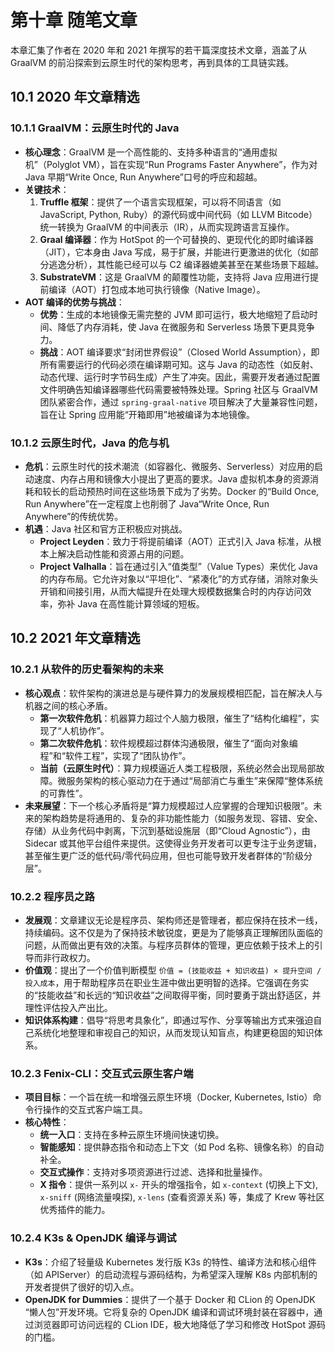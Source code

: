 # 第十章 随笔文章

本章汇集了作者在 2020 年和 2021 年撰写的若干篇深度技术文章，涵盖了从 GraalVM 的前沿探索到云原生时代的架构思考，再到具体的工具链实践。

## 10.1 2020 年文章精选

### 10.1.1 GraalVM：云原生时代的 Java

- **核心理念**：GraalVM 是一个高性能的、支持多种语言的“通用虚拟机”（Polyglot VM），旨在实现“Run Programs Faster Anywhere”，作为对 Java 早期“Write Once, Run Anywhere”口号的呼应和超越。
- **关键技术**：
  1.  **Truffle 框架**：提供了一个语言实现框架，可以将不同语言（如 JavaScript, Python, Ruby）的源代码或中间代码（如 LLVM Bitcode）统一转换为 GraalVM 的中间表示（IR），从而实现跨语言互操作。
  2.  **Graal 编译器**：作为 HotSpot 的一个可替换的、更现代化的即时编译器（JIT），它本身由 Java 写成，易于扩展，并能进行更激进的优化（如部分逃逸分析），其性能已经可以与 C2 编译器媲美甚至在某些场景下超越。
  3.  **SubstrateVM**：这是 GraalVM 的颠覆性功能，支持将 Java 应用进行提前编译（AOT）打包成本地可执行镜像（Native Image）。
- **AOT 编译的优势与挑战**：
  - **优势**：生成的本地镜像无需完整的 JVM 即可运行，极大地缩短了启动时间、降低了内存消耗，使 Java 在微服务和 Serverless 场景下更具竞争力。
  - **挑战**：AOT 编译要求“封闭世界假设”（Closed World Assumption），即所有需要运行的代码必须在编译期可知。这与 Java 的动态性（如反射、动态代理、运行时字节码生成）产生了冲突。因此，需要开发者通过配置文件明确告知编译器哪些代码需要被特殊处理。Spring 社区与 GraalVM 团队紧密合作，通过 `spring-graal-native` 项目解决了大量兼容性问题，旨在让 Spring 应用能“开箱即用”地被编译为本地镜像。

### 10.1.2 云原生时代，Java 的危与机

- **危机**：云原生时代的技术潮流（如容器化、微服务、Serverless）对应用的启动速度、内存占用和镜像大小提出了更高的要求。Java 虚拟机本身的资源消耗和较长的启动预热时间在这些场景下成为了劣势。Docker 的“Build Once, Run Anywhere”在一定程度上也削弱了 Java“Write Once, Run Anywhere”的传统优势。
- **机遇**：Java 社区和官方正积极应对挑战。
  - **Project Leyden**：致力于将提前编译（AOT）正式引入 Java 标准，从根本上解决启动性能和资源占用的问题。
  - **Project Valhalla**：旨在通过引入“值类型”（Value Types）来优化 Java 的内存布局。它允许对象以“平坦化”、“紧凑化”的方式存储，消除对象头开销和间接引用，从而大幅提升在处理大规模数据集合时的内存访问效率，弥补 Java 在高性能计算领域的短板。

## 10.2 2021 年文章精选

### 10.2.1 从软件的历史看架构的未来

- **核心观点**：软件架构的演进总是与硬件算力的发展规模相匹配，旨在解决人与机器之间的核心矛盾。
  - **第一次软件危机**：机器算力超过个人脑力极限，催生了“结构化编程”，实现了“人机协作”。
  - **第二次软件危机**：软件规模超过群体沟通极限，催生了“面向对象编程”和“软件工程”，实现了“团队协作”。
  - **当前（云原生时代）**：算力规模逼近人类工程极限，系统必然会出现局部故障。微服务架构的核心驱动力在于通过“局部消亡与重生”来保障“整体系统的可靠性”。
- **未来展望**：下一个核心矛盾将是“算力规模超过人应掌握的合理知识极限”。未来的架构趋势是将通用的、复杂的非功能性能力（如服务发现、容错、安全、存储）从业务代码中剥离，下沉到基础设施层（即“Cloud Agnostic”），由 Sidecar 或其他平台组件来提供。这使得业务开发者可以更专注于业务逻辑，甚至催生更广泛的低代码/零代码应用，但也可能导致开发者群体的“阶级分层”。

### 10.2.2 程序员之路

- **发展观**：文章建议无论是程序员、架构师还是管理者，都应保持在技术一线，持续编码。这不仅是为了保持技术敏锐度，更是为了能够真正理解团队面临的问题，从而做出更有效的决策。与程序员群体的管理，更应依赖于技术上的引导而非行政权力。
- **价值观**：提出了一个价值判断模型 `价值 = (技能收益 + 知识收益) × 提升空间 / 投入成本`，用于帮助程序员在职业生涯中做出更明智的选择。它强调在务实的“技能收益”和长远的“知识收益”之间取得平衡，同时要勇于跳出舒适区，并理性评估投入产出比。
- **知识体系构建**：倡导“将思考具象化”，即通过写作、分享等输出方式来强迫自己系统化地整理和审视自己的知识，从而发现认知盲点，构建更稳固的知识体系。

### 10.2.3 Fenix-CLI：交互式云原生客户端

- **项目目标**：一个旨在统一和增强云原生环境（Docker, Kubernetes, Istio）命令行操作的交互式客户端工具。
- **核心特性**：
  - **统一入口**：支持在多种云原生环境间快速切换。
  - **智能感知**：提供静态指令和动态上下文（如 Pod 名称、镜像名称）的自动补全。
  - **交互式操作**：支持对多项资源进行过滤、选择和批量操作。
  - **X 指令**：提供一系列以 `x-` 开头的增强指令，如 `x-context` (切换上下文), `x-sniff` (网络流量嗅探), `x-lens` (查看资源关系) 等，集成了 Krew 等社区优秀插件的能力。

### 10.2.4 K3s & OpenJDK 编译与调试

- **K3s**：介绍了轻量级 Kubernetes 发行版 K3s 的特性、编译方法和核心组件（如 APIServer）的启动流程与源码结构，为希望深入理解 K8s 内部机制的开发者提供了很好的切入点。
- **OpenJDK for Dummies**：提供了一个基于 Docker 和 CLion 的 OpenJDK “懒人包”开发环境。它将复杂的 OpenJDK 编译和调试环境封装在容器中，通过浏览器即可访问远程的 CLion IDE，极大地降低了学习和修改 HotSpot 源码的门槛。
